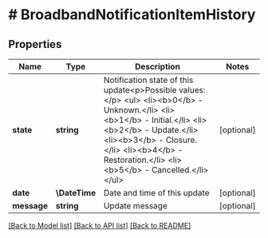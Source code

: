 # # BroadbandNotificationItemHistory

## Properties

Name | Type | Description | Notes
------------ | ------------- | ------------- | -------------
**state** | **string** | Notification state of this update&lt;p&gt;Possible values:&lt;/p&gt;  &lt;ul&gt;  &lt;li&gt;&lt;b&gt;0&lt;/b&gt; - Unknown.&lt;/li&gt;  &lt;li&gt;&lt;b&gt;1&lt;/b&gt; - Initial.&lt;/li&gt;  &lt;li&gt;&lt;b&gt;2&lt;/b&gt; - Update.&lt;/li&gt;  &lt;li&gt;&lt;b&gt;3&lt;/b&gt; - Closure.&lt;/li&gt;  &lt;li&gt;&lt;b&gt;4&lt;/b&gt; - Restoration.&lt;/li&gt;  &lt;li&gt;&lt;b&gt;5&lt;/b&gt; - Cancelled.&lt;/li&gt;  &lt;/ul&gt; | [optional]
**date** | **\DateTime** | Date and time of this update | [optional]
**message** | **string** | Update message | [optional]

[[Back to Model list]](../../README.md#models) [[Back to API list]](../../README.md#endpoints) [[Back to README]](../../README.md)
